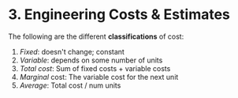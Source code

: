 # 3. Engineering Costs & Estimates

The following are the different **classifications** of cost:
1.  *Fixed*: doesn't change; constant
2. *Variable*: depends on some number of units
3. *Total cost*: Sum of fixed costs + variable costs
4. *Marginal* cost: The variable cost for the next unit
5. *Average*: Total cost / num units


